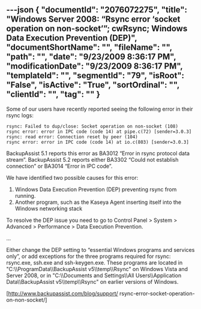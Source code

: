 ---json
{
  "documentId": "2076072275",
  "title": "Windows Server 2008: “Rsync error ‘socket operation on non-socket’”; cwRsync; Windows Data Execution Prevention (DEP)",
  "documentShortName": "",
  "fileName": "",
  "path": "",
  "date": "9/23/2009 8:36:17 PM",
  "modificationDate": "9/23/2009 8:36:17 PM",
  "templateId": "",
  "segmentId": "79",
  "isRoot": "False",
  "isActive": "True",
  "sortOrdinal": "",
  "clientId": "",
  "tag": ""
}
---

Some of our users have recently reported seeing the following error in their rsync logs:

    rsync: Failed to dup/close: Socket operation on non-socket (108)
    rsync error: error in IPC code (code 14) at pipe.c(72) [sender=3.0.3]
    rsync: read error: Connection reset by peer (104)
    rsync error: error in IPC code (code 14) at io.c(803) [sender=3.0.3]

BackupAssist 5.1 reports this error as BA3012 “Error in rsync protocol data stream”. BackupAssist 5.2 reports either BA3302 “Could not establish connection” or BA3014 “Error in IPC code”.

We have identified two possible causes for this error:

1. Windows Data Execution Prevention (DEP) preventing rsync from running.
2. Another program, such as the Kaseya Agent inserting itself into the Windows networking stack

To resolve the DEP issue you need to go to Control Panel &gt; System &gt; Advanced &gt; Performance &gt; Data Execution Prevention.

…

Either change the DEP setting to “essential Windows programs and services only”, or add exceptions for the three programs required for rsync: rsync.exe, ssh.exe and ssh-keygen.exe. These programs are located in &quot;C:&bsol;&bsol;ProgramData&bsol;&bsol;BackupAssist v5&bsol;&bsol;temp&bsol;&bsol;Rsync&quot; on Windows Vista and Server 2008, or in &quot;C:&bsol;&bsol;Documents and Settings&bsol;&bsol;All Users&bsol;&bsol;Application Data&bsol;&bsol;BackupAssist v5&bsol;&bsol;temp&bsol;&bsol;Rsync&quot; on earlier versions of Windows.

[http://www.backupassist.com/blog/support/
    rsync-error-socket-operation-on-non-socket/]
